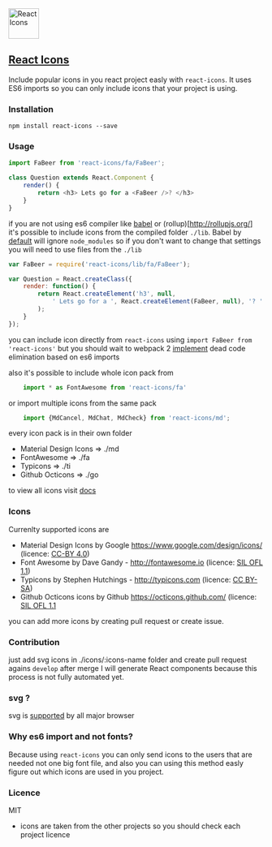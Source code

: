 
<img src="https://rawgit.com/gorangajic/react-icons/master/react-icons.svg" width="60" alt="React Icons">

## [React Icons](http://gorangajic.github.io/react-icons/index.html)

Include popular icons in you react project easly with ```react-icons```. It uses ES6 imports so you can only include icons that your project is using.

### Installation
    npm install react-icons --save

### Usage


```javascript
import FaBeer from 'react-icons/fa/FaBeer';

class Question extends React.Component {
    render() {
        return <h3> Lets go for a <FaBeer />? </h3>
    }
}
````

if you are not using es6 compiler like [babel](https://babeljs.io/) or (rollup)[http://rollupjs.org/] it's possible to include icons from the compiled folder ```./lib```. Babel by [default](http://babeljs.io/docs/usage/require/#usage) will ignore ```node_modules``` so if you don't want to change that settings you will need to use files from the ```./lib```

```javascript
var FaBeer = require('react-icons/lib/fa/FaBeer');

var Question = React.createClass({
    render: function() {
        return React.createElement('h3', null,
            ' Lets go for a ', React.createElement(FaBeer, null), '? '
        );
    }
});

```

you can include icon directly from ```react-icons``` using ```import FaBeer from 'react-icons'``` but you should wait to webpack 2 [implement](https://twitter.com/dan_abramov/status/656970508005736448) dead code elimination based on es6 imports

also it's possible to include whole icon pack from

```javascript
    import * as FontAwesome from 'react-icons/fa'
```

or import multiple icons from the same pack

```javascript
    import {MdCancel, MdChat, MdCheck} from 'react-icons/md';
```
every icon pack is in their own folder
* Material Design Icons => ./md
* FontAwesome => ./fa
* Typicons => ./ti
* Github Octicons => ./go

to view all icons visit [docs](http://gorangajic.github.io/react-icons/)

### Icons

Currenlty supported icons are
* Material Design Icons by Google https://www.google.com/design/icons/ (licence: [CC-BY 4.0](https://github.com/google/material-design-icons/blob/master/LICENSE))
* Font Awesome by Dave Gandy - http://fontawesome.io (licence: [SIL OFL 1.1](http://scripts.sil.org/OFL))
* Typicons by Stephen Hutchings - http://typicons.com (licence: [CC BY-SA](http://creativecommons.org/licenses/by-sa/3.0/))
* Github Octicons icons by Github https://octicons.github.com/ (licence: [SIL OFL 1.1](https://github.com/github/octicons/blob/master/LICENSE.txt)

you can add more icons by creating pull request or create issue.

### Contribution

just add svg icons in ./icons/:icons-name folder and create pull request agains ```develop``` after merge I will generate React components because this process is not fully automated yet.

### svg ?
svg is [supported](http://caniuse.com/#search=svg) by all major browser

### Why es6 import and not fonts?

Because using ```react-icons``` you can only send icons to the users that are needed not one big font file, and also you can using this method easly figure out which icons are used in you project.

### Licence

MIT

* icons are taken from the other projects so you should check each project licence
